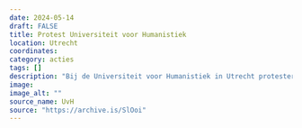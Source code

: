 ```yaml
---
date: 2024-05-14
draft: FALSE
title: Protest Universiteit voor Humanistiek
location: Utrecht
coordinates: 
category: acties
tags: []
description: "Bij de Universiteit voor Humanistiek in Utrecht protesteren studenten en docenten voor Gaza. Zij roepen hun universiteit op om zich uit te spreken tegen de genocide."
image: 
image_alt: ""
source_name: UvH
source: "https://archive.is/SlOoi"
---
```

